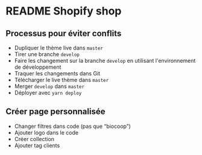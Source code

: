 # README Shopify shop

## Processus pour éviter conflits

- Dupliquer le thème live dans `master`
- Tirer une branche `develop`
- Faire les changement sur la branche `develop` en utilisant l'environnement de développement
- Traquer les changements dans Git
- Télécharger le live thème dans `master`
- Merger `develop` dans `master`
- Déployer avec `yarn deploy`

## Créer page personnalisée

- Changer filtres dans code (pas que “biocoop”)
- Ajouter logo dans le code
- Créer collection
- Ajouter tag clients

